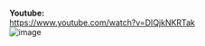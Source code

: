 **Youtube:**  
https://www.youtube.com/watch?v=DIQjkNKRTak  
![image](https://user-images.githubusercontent.com/83712099/176534915-b109c1c0-4026-41a2-9040-2cfc4f130912.png)
